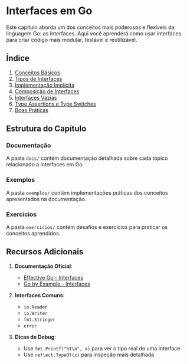 # Interfaces em Go

Este capítulo aborda um dos conceitos mais poderosos e flexíveis da linguagem Go: as Interfaces. Aqui você aprenderá como usar interfaces para criar código mais modular, testável e reutilizável.

## Índice
1. [Conceitos Básicos](docs/01-conceitos-basicos.md)
2. [Tipos de Interfaces](docs/02-tipos-de-interfaces.md)
3. [Implementação Implícita](docs/03-implementacao-implicita.md)
4. [Composição de Interfaces](docs/04-composicao-de-interfaces.md)
5. [Interfaces Vazias](docs/05-interfaces-vazias.md)
6. [Type Assertions e Type Switches](docs/06-type-assertions.md)
7. [Boas Práticas](docs/07-boas-praticas.md)

## Estrutura do Capítulo

### Documentação
A pasta `docs/` contém documentação detalhada sobre cada tópico relacionado a interfaces em Go.

### Exemplos
A pasta `exemplos/` contém implementações práticas dos conceitos apresentados na documentação.

### Exercícios
A pasta `exercicios/` contém desafios e exercícios para praticar os conceitos aprendidos.

## Recursos Adicionais

1. **Documentação Oficial**:
   - [Effective Go - Interfaces](https://golang.org/doc/effective_go.html#interfaces)
   - [Go by Example - Interfaces](https://gobyexample.com/interfaces)

2. **Interfaces Comuns**:
   - `io.Reader`
   - `io.Writer`
   - `fmt.Stringer`
   - `error`

3. **Dicas de Debug**:
   - Use `fmt.Printf("%T\n", x)` para ver o tipo real de uma interface
   - Use `reflect.TypeOf(x)` para inspeção mais detalhada 